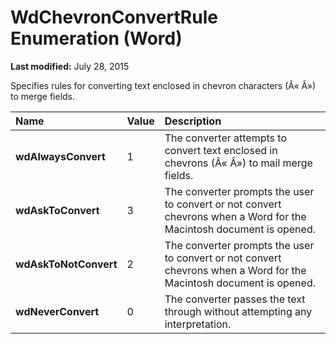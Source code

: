 
# WdChevronConvertRule Enumeration (Word)

 **Last modified:** July 28, 2015

Specifies rules for converting text enclosed in chevron characters (Â« Â») to merge fields.


|**Name**|**Value**|**Description**|
|:-----|:-----|:-----|
| **wdAlwaysConvert**|1|The converter attempts to convert text enclosed in chevrons (Â« Â») to mail merge fields.|
| **wdAskToConvert**|3|The converter prompts the user to convert or not convert chevrons when a Word for the Macintosh document is opened.|
| **wdAskToNotConvert**|2|The converter prompts the user to convert or not convert chevrons when a Word for the Macintosh document is opened.|
| **wdNeverConvert**|0|The converter passes the text through without attempting any interpretation.|
